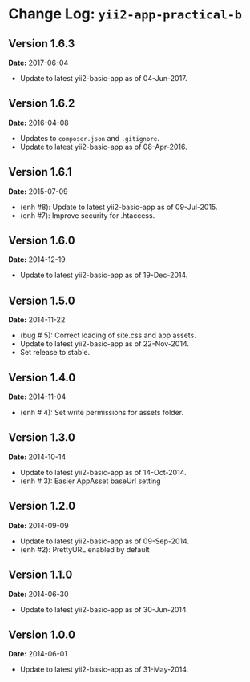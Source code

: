 Change Log: `yii2-app-practical-b`
==================================

## Version 1.6.3

**Date:** 2017-06-04

- Update to latest yii2-basic-app as of 04-Jun-2017.

## Version 1.6.2

**Date:** 2016-04-08

- Updates to `composer.json` and `.gitignore`.
- Update to latest yii2-basic-app as of 08-Apr-2016.

## Version 1.6.1

**Date:** 2015-07-09

- (enh #8): Update to latest yii2-basic-app as of 09-Jul-2015.
- (enh #7): Improve security for .htaccess.

## Version 1.6.0

**Date:** 2014-12-19

- Update to latest yii2-basic-app as of 19-Dec-2014.


## Version 1.5.0

**Date:** 2014-11-22

- (bug # 5): Correct loading of site.css and app assets.
- Update to latest yii2-basic-app as of 22-Nov-2014.
- Set release to stable.

## Version 1.4.0

**Date:** 2014-11-04

- (enh # 4): Set write permissions for assets folder.

## Version 1.3.0

**Date:** 2014-10-14

- Update to latest yii2-basic-app as of 14-Oct-2014.
- (enh # 3): Easier AppAsset baseUrl setting


## Version 1.2.0

**Date:** 2014-09-09

- Update to latest yii2-basic-app as of 09-Sep-2014.
- (enh #2): PrettyURL enabled by default

## Version 1.1.0

**Date:** 2014-06-30

- Update to latest yii2-basic-app as of 30-Jun-2014.

## Version 1.0.0

**Date:** 2014-06-01

- Update to latest yii2-basic-app as of 31-May-2014.